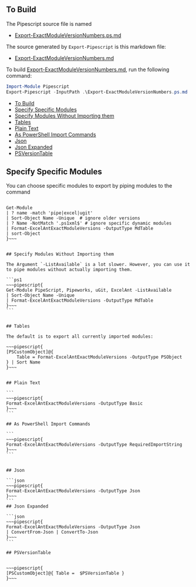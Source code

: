 ## To Build

The Pipescript source file is named 

- [Export-ExactModuleVersionNumbers.ps.md](./Export-ExactModuleVersionNumbers.ps.md)

The source generated by `Export-Pipescript` is this markdown file:

-  [Export-ExactModuleVersionNumbers.md](./Export-ExactModuleVersionNumbers.md)


To build [Export-ExactModuleVersionNumbers.md](./Export-ExactModuleVersionNumbers.md), run the following command:

```ps1
Import-Module Pipescript
Export-Pipescript -InputPath .\Export-ExactModuleVersionNumbers.ps.md
```

- [To Build](#to-build)
- [Specify Specific Modules](#specify-specific-modules)
- [Specify Modules Without Importing them](#specify-modules-without-importing-them)
- [Tables](#tables)
- [Plain Text](#plain-text)
- [As PowerShell Import Commands](#as-powershell-import-commands)
- [Json](#json)
- [Json Expanded](#json-expanded)
- [PSVersionTable](#psversiontable)


## Specify Specific Modules

You can choose specific modules to export by piping modules to the command

<!-- 
# Commented out because importing from within Pipescript will currently crash.
> Import-Module Pipeworks, Pipescript, ExcelAnt, Ugit
-->

~~~pipescript{

Get-Module
| ? name -match 'pipe|excel|ugit'
| Sort-Object Name -Unique  # ignore older versions
| ? Name -NotMatch '.ps1xml$' # ignore specific dynamic modules
| Format-ExcelAntExactModuleVersions -OutputType MdTable
| sort-Object 
}~~~


## Specify Modules Without Importing them

The Argument `-ListAvailable` is a lot slower. However, you can use it to pipe modules without actually importing them.

```ps1
~~~pipescript{
Get-Module PipeScript, Pipeworks, uGit, ExcelAnt -ListAvailable 
| Sort-Object Name -Unique 
| Format-ExcelAntExactModuleVersions -OutputType MdTable
}~~~
```


## Tables

The default is to export all currently imported modules:

~~~pipescript{
[PSCustomObject]@{
    Table = Format-ExcelAntExactModuleVersions -OutputType PSObject
} | Sort Name
}~~~


## Plain Text

```
~~~pipescript{
Format-ExcelAntExactModuleVersions -OutputType Basic
}~~~
```

## As PowerShell Import Commands

```
~~~pipescript{
Format-ExcelAntExactModuleVersions -OutputType RequiredImportString
}~~~
```


## Json 

```json
~~~pipescript{
Format-ExcelAntExactModuleVersions -OutputType Json
}~~~
```
## Json Expanded

```json
~~~pipescript{
Format-ExcelAntExactModuleVersions -OutputType Json
| ConvertFrom-Json | ConvertTo-Json
}~~~
```

## PSVersionTable


~~~pipescript{
[PSCustomObject]@{ Table =  $PSVersionTable }
}~~~

